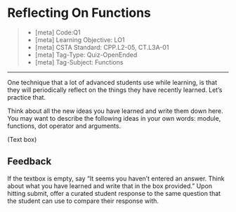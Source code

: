 # Reflecting On Functions
> - [meta] Code:Q1
> - [meta] Learning Objective: LO1
> - [meta] CSTA Standard: CPP.L2-05, CT.L3A-01
> - [meta] Tag-Type: Quiz-OpenEnded
> - [meta] Tag-Subject: Functions

---

One technique that a lot of advanced students use while learning, is that they will periodically reflect on the things they have recently learned. Let’s practice that. 

Think about all the new ideas you have learned and write them down here. You may want to describe the following ideas in your own words: module, functions, dot operator and arguments.

(Text box)

## Feedback
If the textbox is empty, say “It seems you haven’t entered an answer. Think about what you have learned and write that in the box provided.”
Upon hitting submit, offer a curated student response to the same question that the student can use to compare their response with.

